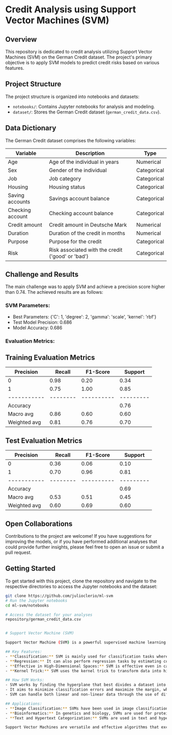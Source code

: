 # Credit Analysis using Support Vector Machines (SVM)

## Overview
This repository is dedicated to credit analysis utilizing Support Vector Machines (SVM) on the German Credit dataset. The project's primary objective is to apply SVM models to predict credit risks based on various features.

## Project Structure
The project structure is organized into notebooks and datasets:
- `notebooks/`: Contains Jupyter notebooks for analysis and modeling.
- `dataset/`: Stores the German Credit dataset (`german_credit_data.csv`).

## Data Dictionary
The German Credit dataset comprises the following variables:

| Variable           | Description                             | Type      |
|--------------------|-----------------------------------------|-----------|
| Age                | Age of the individual in years           | Numerical |
| Sex                | Gender of the individual                | Categorical |
| Job                | Job category                            | Categorical |
| Housing            | Housing status                          | Categorical |
| Saving accounts    | Savings account balance                 | Categorical |
| Checking account   | Checking account balance                | Categorical |
| Credit amount      | Credit amount in Deutsche Mark          | Numerical |
| Duration           | Duration of the credit in months        | Numerical |
| Purpose            | Purpose for the credit                   | Categorical |
| Risk               | Risk associated with the credit ('good' or 'bad') | Categorical |

## Challenge and Results
The main challenge was to apply SVM and achieve a precision score higher than 0.74. The achieved results are as follows:

### SVM Parameters:
- Best Parameters: {'C': 1, 'degree': 2, 'gamma': 'scale', 'kernel': 'rbf'}
- Test Model Precision: 0.686
- Model Accuracy: 0.686

### Evaluation Metrics:

## Training Evaluation Metrics

| Precision | Recall | F1-Score | Support |
|-----------|--------|----------|---------|
| 0         | 0.98   | 0.20     | 0.34    | 210     |
| 1         | 0.75   | 1.00     | 0.85    | 490     |
|-----------|--------|----------|---------|
| Accuracy  |        |          | 0.76    | 700     |
| Macro avg | 0.86   | 0.60     | 0.60    | 700     |
| Weighted avg | 0.81 | 0.76  | 0.70    | 700     |

## Test Evaluation Metrics

| Precision | Recall | F1-Score | Support |
|-----------|--------|----------|---------|
| 0         | 0.36   | 0.06     | 0.10    | 90      |
| 1         | 0.70   | 0.96     | 0.81    | 210     |
|-----------|--------|----------|---------|
| Accuracy  |        |          | 0.69    | 300     |
| Macro avg | 0.53   | 0.51     | 0.45    | 300     |
| Weighted avg | 0.60 | 0.69  | 0.60    | 300     |


## Open Collaborations

Contributions to the project are welcome! If you have suggestions for improving the models, or if you have performed additional analyses that could provide further insights, please feel free to open an issue or submit a pull request.


## Getting Started

To get started with this project, clone the repository and navigate to the respective directories to access the Jupyter notebooks and the dataset:

```bash
git clone https://github.com/julioclerio/ml-svm
# Run the Jupyter notebooks
cd ml-svm/notebooks

# Access the dataset for your analyses
repository/german_credit_data.csv


# Support Vector Machine (SVM)

Support Vector Machine (SVM) is a powerful supervised machine learning algorithm used primarily for classification tasks. Its primary objective is to find the best possible decision boundary that separates data points into different classes.

## Key Features:
- **Classification:** SVM is mainly used for classification tasks where it classifies data into different categories or classes.
- **Regression:** It can also perform regression tasks by estimating continuous values.
- **Effective in High-Dimensional Spaces:** SVM is effective even in cases where the number of dimensions is greater than the number of samples.
- **Kernel Trick:** SVM uses the kernel trick to transform data into higher dimensions, allowing for better separation of data points.

## How SVM Works:
- SVM works by finding the hyperplane that best divides a dataset into classes. This hyperplane is the one with the maximum margin or distance between the classes.
- It aims to minimize classification errors and maximize the margin, which is the distance between the hyperplane and the nearest data points from each class (support vectors).
- SVM can handle both linear and non-linear data through the use of different kernel functions such as linear, polynomial, radial basis function (RBF), and sigmoid.

## Applications:
- **Image Classification:** SVMs have been used in image classification tasks like face detection and object recognition.
- **Bioinformatics:** In genetics and biology, SVMs are used for protein classification and gene expression analysis.
- **Text and Hypertext Categorization:** SVMs are used in text and hypertext categorization, such as spam email detection and sentiment analysis.

Support Vector Machines are versatile and effective algorithms that excel in classification tasks by finding the best decision boundary between different classes in a dataset.



